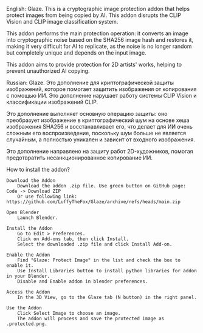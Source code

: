 English:
Glaze. This is a cryptographic image protection addon that helps protect images from being copied by AI. This addon disrupts the CLIP Vision and CLIP image classification system.

This addon performs the main protection operation: it converts an image into cryptographic noise based on the SHA256 image hash and restores it, making it very difficult for AI to replicate, as the noise is no longer random but completely unique and depends on the input image.

This addon aims to provide protection for 2D artists' works, helping to prevent unauthorized AI copying.

Russian:
Glaze. Это дополнение для криптографической защиты изображений, которое помогает защитить изображения от копирования с помощью ИИ. Это дополнение нарушает работу системы CLIP Vision и классификации изображений CLIP.

Это дополнение выполняет основную операцию защиты: оно преобразует изображение в криптографический шум на основе хеша изображения SHA256 и восстанавливает его, что делает для ИИ очень сложным его воспроизведение, поскольку шум больше не является случайным, а полностью уникален и зависит от входного изображения.

Это дополнение направлено на защиту работ 2D-художников, помогая предотвратить несанкционированное копирование ИИ.

How to install the addon?

    Download the Addon
        Download the addon .zip file. Use green button on GitHub page: Code -> Download ZIP
        Or use following link: https://github.com/LuffyTheFox/Glaze/archive/refs/heads/main.zip

    Open Blender
        Launch Blender.

    Install the Addon
        Go to Edit > Preferences.
        Click on Add-ons tab, then click Install.
        Select the downloaded .zip file and click Install Add-on.

    Enable the Addon
        Find "Glaze: Protect Image" in the list and check the box to enable it.
        Use Install Libraries button to install python libraries for addon in your Blender.
        Disable and Enable addon in blender preferences.

    Access the Addon
        In the 3D View, go to the Glaze tab (N button) in the right panel.

    Use the Addon
        Click Select Image to choose an image.
        The addon will process and save the protected image as .protected.png.
